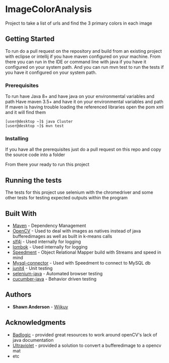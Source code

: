 # ImageColorAnalysis
Project to take a list of urls and find the 3 primary colors in each image

## Getting Started

To run do a pull request on the repository and build from an existing project with eclipse or intellij if you have maven configured on your machine. From there you can run in the IDE or command line with java if you have it configured on your system path. And you can run mvn test to run the tests if you have it configured on your system path.

### Prerequisites

To run have Java 8+ and have java on your environmental variables and path
Have maven 3.5+ and have it on your environmental variables and path
If maven is having trouble loading the referenced libraries open the pom xml and it will find them


```
[user@desktop ~]$ java Cluster
[user@desktop ~]$ mvn test
```

### Installing

If you have all the prerequisites just do a pull request on this repo and copy the source code into a folder

From there your ready to run this project

 
## Running the tests

The tests for this project use selenium with the chromedriver and some other tests for testing expected outputs within the program

## Built With

* [Maven](https://maven.apache.org/) - Dependency Management
* [OpenCV](https://opencv.org/) - Used to deal with images as natives instead of java bufferedimages as well as built in k-means calls
* [slf4j](https://www.slf4j.org/) - Used internally for logging
* [lombok](https://projectlombok.org/) - Used internally for logging
* [Speedment](https://www.speedment.com/) - Object Relational Mapper build with Streams and speed in mind
* [Mysql-connector](https://dev.mysql.com/downloads/connector/j/5.1.html) - Used with Speedment to connect to MySQL db
* [junit4](https://junit.org/junit4/) - Unit testing
* [selenium-java](https://www.seleniumhq.org/) - Automated browser testing
* [cucumber-java](https://cucumber.io/) - Behavior driven testing


## Authors

* **Shawn Anderson** - [Wijkuy](https://github.com/Wijkuy)

## Acknowledgments

* [Badlogic](https://github.com/badlogic) - provided great resources to work around openCV's lack of java documentation
* [Ultraviolet](https://stackoverflow.com/users/5330223/ultraviolet) - provided a solution to convert a bufferedimage to a opencv mat
* etc

